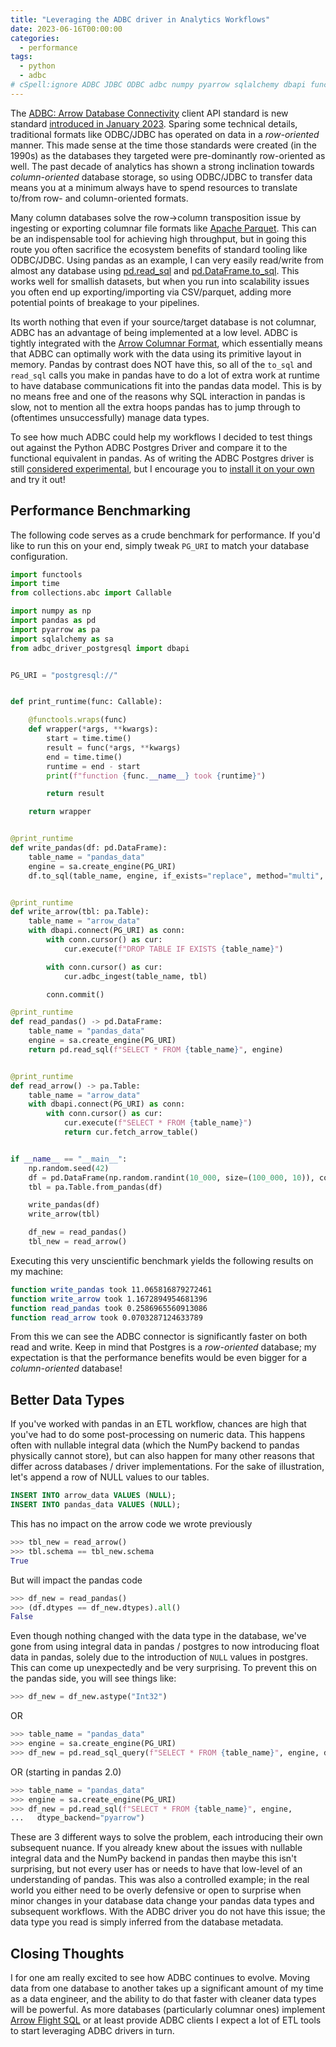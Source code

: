 ```yaml
---
title: "Leveraging the ADBC driver in Analytics Workflows"
date: 2023-06-16T00:00:00
categories:
  - performance
tags:
  - python
  - adbc
# cSpell:ignore ADBC JDBC ODBC adbc numpy pyarrow sqlalchemy dbapi functools kwargs randint dtypes dtype pyarrow astype
---
```


The [ADBC: Arrow Database Connectivity](https://arrow.apache.org/docs/format/ADBC.html) client API standard is new standard [introduced in January 2023](https://arrow.apache.org/blog/2023/01/05/introducing-arrow-adbc/). Sparing some technical details, traditional formats like ODBC/JDBC has operated on data in a *row-oriented* manner. This made sense at the time those standards were created (in the 1990s) as the databases they targeted were pre-dominantly row-oriented as well. The past decade of analytics has shown a strong inclination towards *column-oriented* database storage, so using ODBC/JDBC to transfer data means you at a minimum always have to spend resources to translate to/from row- and column-oriented formats.

Many column databases solve the row->column transposition issue by ingesting or exporting columnar file formats like [Apache Parquet](https://parquet.apache.org/docs/file-format/). This can be an indispensable tool for achieving high throughput, but in going this route you often sacrifice the ecosystem benefits of standard tooling like ODBC/JDBC. Using pandas as an example, I can very easily read/write from almost any database using [pd.read_sql](https://pandas.pydata.org/pandas-docs/stable/reference/api/pandas.read_sql.html) and [pd.DataFrame.to_sql](https://pandas.pydata.org/pandas-docs/stable/reference/api/pandas.DataFrame.to_sql.html). This works well for smallish datasets, but when you run into scalability issues you often end up exporting/importing via CSV/parquet, adding more potential points of breakage to your pipelines.

Its worth nothing that even if your source/target database is not columnar, ADBC has an advantage of being implemented at a low level. ADBC is tightly integrated with the [Arrow Columnar Format](https://arrow.apache.org/docs/format/Columnar.html), which essentially means that ADBC can optimally work with the data using its primitive layout in memory. Pandas by contrast does NOT have this, so all of the ``to_sql`` and ``read_sql`` calls you make in pandas have to do a lot of extra work at runtime to have database communications fit into the pandas data model. This is by no means free and one of the reasons why SQL interaction in pandas is slow, not to mention all the extra hoops pandas has to jump through to (oftentimes unsuccessfully) manage data types.

To see how much ADBC could help my workflows I decided to test things out against the Python ADBC Postgres Driver and compare it to the functional equivalent in pandas. As of writing the ADBC Postgres driver is still [considered experimental](https://arrow.apache.org/adbc/main/driver/status.html), but I encourage you to [install it on your own](https://arrow.apache.org/adbc/main/driver/installation.html) and try it out!

## Performance Benchmarking

The following code serves as a crude benchmark for performance. If you'd like to run this on your end, simply tweak ``PG_URI`` to match your database configuration.

```python
import functools
import time
from collections.abc import Callable

import numpy as np
import pandas as pd
import pyarrow as pa
import sqlalchemy as sa
from adbc_driver_postgresql import dbapi


PG_URI = "postgresql://"


def print_runtime(func: Callable):

    @functools.wraps(func)
    def wrapper(*args, **kwargs):
        start = time.time()
        result = func(*args, **kwargs)
        end = time.time()
        runtime = end - start
        print(f"function {func.__name__} took {runtime}")

        return result

    return wrapper


@print_runtime
def write_pandas(df: pd.DataFrame):
    table_name = "pandas_data"
    engine = sa.create_engine(PG_URI)
    df.to_sql(table_name, engine, if_exists="replace", method="multi", index=False)


@print_runtime
def write_arrow(tbl: pa.Table):
    table_name = "arrow_data"
    with dbapi.connect(PG_URI) as conn:
        with conn.cursor() as cur:
            cur.execute(f"DROP TABLE IF EXISTS {table_name}")

        with conn.cursor() as cur:
            cur.adbc_ingest(table_name, tbl)

        conn.commit()

@print_runtime
def read_pandas() -> pd.DataFrame:
    table_name = "pandas_data"
    engine = sa.create_engine(PG_URI)
    return pd.read_sql(f"SELECT * FROM {table_name}", engine)


@print_runtime
def read_arrow() -> pa.Table:
    table_name = "arrow_data"
    with dbapi.connect(PG_URI) as conn:
        with conn.cursor() as cur:
            cur.execute(f"SELECT * FROM {table_name}")
            return cur.fetch_arrow_table()


if __name__ == "__main__":
    np.random.seed(42)
    df = pd.DataFrame(np.random.randint(10_000, size=(100_000, 10)), columns=list("abcdefghij"))
    tbl = pa.Table.from_pandas(df)

    write_pandas(df)
    write_arrow(tbl)

    df_new = read_pandas()
    tbl_new = read_arrow()
```

Executing this very unscientific benchmark yields the following results on my machine:

```sh
function write_pandas took 11.065816879272461
function write_arrow took 1.1672894954681396
function read_pandas took 0.2586965560913086
function read_arrow took 0.0703287124633789
```

From this we can see the ADBC connector is significantly faster on both read and write. Keep in mind that Postgres is a *row-oriented* database; my expectation is that the performance benefits would be even bigger for a *column-oriented* database!

## Better Data Types

If you've worked with pandas in an ETL workflow, chances are high that you've had to do some post-processing on numeric data. This happens often with nullable integral data (which the NumPy backend to pandas physically cannot store), but can also happen for many other reasons that differ across databases / driver implementations. For the sake of illustration, let's append a row of NULL values to our tables.

```sql
INSERT INTO arrow_data VALUES (NULL);
INSERT INTO pandas_data VALUES (NULL);
```

This has no impact on the arrow code we wrote previously

```python
>>> tbl_new = read_arrow()
>>> tbl.schema == tbl_new.schema
True
```

But will impact the pandas code

```python
>>> df_new = read_pandas()
>>> (df.dtypes == df_new.dtypes).all()
False
```

Even though nothing changed with the data type in the database, we've gone from using integral data in pandas / postgres to now introducing float data in pandas, solely due to the introduction of ``NULL`` values in postgres. This can come up unexpectedly and be very surprising. To prevent this on the pandas side, you will see things like:

```python
>>> df_new = df_new.astype("Int32")
```

OR

```python
>>> table_name = "pandas_data"
>>> engine = sa.create_engine(PG_URI)
>>> df_new = pd.read_sql_query(f"SELECT * FROM {table_name}", engine, dtype="Int32")
```

OR (starting in pandas 2.0)

```python
>>> table_name = "pandas_data"
>>> engine = sa.create_engine(PG_URI)
>>> df_new = pd.read_sql(f"SELECT * FROM {table_name}", engine,
...   dtype_backend="pyarrow")
```

These are 3 different ways to solve the problem, each introducing their own subsequent nuance. If you already knew about the issues with nullable integral data and the NumPy backend in pandas then maybe this isn't surprising, but not every user has or needs to have that low-level of an understanding of pandas. This was also a controlled example; in the real world you either need to be overly defensive or open to surprise when minor changes in your database data change your pandas data types and subsequent workflows. With the ADBC driver you do not have this issue; the data type you read is simply inferred from the database metadata.

## Closing Thoughts

I for one am really excited to see how ADBC continues to evolve. Moving data from one database to another takes up a significant amount of my time as a data engineer, and the ability to do that faster with cleaner data types will be powerful. As more databases (particularly columnar ones) implement [Arrow Flight SQL](https://arrow.apache.org/docs/format/FlightSql.html) or at least provide ADBC clients I expect a lot of ETL tools to start leveraging ADBC drivers in turn.
